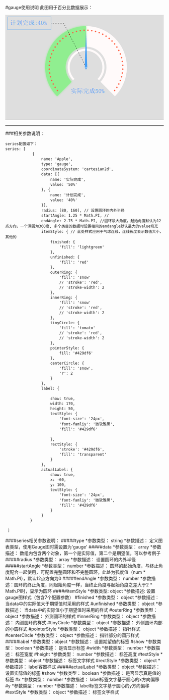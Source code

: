 
#gauge使用说明
此图用于百分比数据展示：



![tickbar](./imgs/gauge.png)

--------   
###相关参数说明：
	
	series配置如下：
	series: [
                {
                    name: 'Apple',
                    type: 'gauge',
                    coordinateSystem: 'cartesian2d',
                    data: [{
                        name: '实际完成',
                        value: '50%'
                    }, {
                        name: '计划完成',
                        value: '40%'
                    }],
                    radius: [80, 160], // 设置圆环的内外半径
                    startAngle: 1.25 * Math.PI, //
                    endAngle: 2.75 * Math.PI, //圆环最大角度，起始角度默认为12点方向，一个满圆为360度, 多个类目的数据时设置相同的endangle默认最大的value填充
                    itemStyle: { // 此处样式应用于气球连线，连线长度表示数值大小，其他的
                        finished: {
                            'fill': 'lightgreen'
                        },
                        unfinished: {
                            'fill': 'red'
                        },
                        outerRing: {
                            'fill': 'snow'
                            // 'stroke': 'red',
                            // 'stroke-width': 2
                        },
                        innerRing: {
                            'fill': 'snow'
                            // 'stroke': 'red',
                            // 'stroke-width': 2
                        },
                        tinyCircle: {
                            'fill': 'tomato'
                            // 'stroke': 'red',
                            // 'stroke-width': 2
                        },
                        pointerStyle: {
                            fill: '#429df6'
                        },
                        centerCircle: {
                            'fill': 'snow',
                            'r': 2
                        }
                    },
                    label: {

                        show: true,
                        width: 170,
                        height: 50,
                        textStyle: {
                            'font-size': '24px',
                            'font-famliy': '微软雅黑',
                            'fill': '#429df6'

                        },
                        rectStyle: {
                            'stroke': '#429df6',
                            'fill': 'transparent'
                        }
                    },
                    actualLabel: {
                        show: true,
                        x: -60,
                        y: 100,
                        textStyle: {
                            'font-size': '24px',
                            'font-famliy': '微软雅黑',
                            'fill': '#429df6'
                        }
                    }
               }

	 ]
	
####series相关参数说明：
#####type
	*参数类型： string
	*参数描述： 定义图表类型，使用Gauge图时需设置为'gauge'
#####data
	*参数类型： array
	*参数描述： 数组内包含两个对象，第一个是实际值，第二个是期望值，可以参考例子
#####radius
	*参数类型： array
	*参数描述： 设置圆环的内外半径
#####startAngle
	*参数类型： number
	*参数描述： 圆环的起始角度，与终止角度配合一起使用，可配置完整圆环和不完整圆环，此处为弧度值（num * Math.PI），默认12点方向为0
#####endAngle
	*参数类型： number
	*参数描述：圆环的终止角度，同起始角度一样，当终止角度与起始角度之差大于2 * Math.PI时，显示为圆环
#####itemStyle
	*参数类型: object
	*参数描述: 设置gauge图样式（包含7个配置参数）	
		#finished
			*参数类型： object
			*参数描述： 当data中的实际值大于期望值时采用的样式
		#unfinished
			*参数类型： object
			*参数描述： 当data中的实际值小于期望值时采用的样式
		#outerRing
			*参数类型： object
			*参数描述： 外测圆环的样式
		#innerRing
			*参数类型： object
			*参数描述： 内测圆环的样式
		#tinyCircle
			*参数类型： object
			*参数描述： 外侧圆环内部的小圆样式
		#pointerStyle
			*参数类型： object
			*参数描述： 指针样式 
		#centerCircle
			*参数类型： object
			*参数描述： 指针部分的圆形样式
#####label
	*参数类型：object
	*参数描述： 设置期望值的标签
		#show 
			*参数类型： boolean
			*参数描述： 是否显示标签
		#width
			*参数类型： number
			*参数描述： 标签宽度
		#height
			*参数类型： number
			*参数描述： 标签高度
		#textStyle
			*参数类型： object
			*参数描述： 标签文字样式
		#rectStyle
			*参数类型： object
			*参数描述： label容器样式
#####actualLabel
	*参数类型： object
	*参数描述： 设置实际值的标签
		#show 
			*参数类型： boolean
			*参数描述： 是否显示真是值的标签
		#x
			*参数类型： number
			*参数描述： label标签文字基于圆心的x方向偏移
		#y
			*参数类型： number
			*参数描述： label标签文字基于圆心的y方向偏移
		#textStyle
			*参数类型： object
			*参数描述： 标签文字样式
